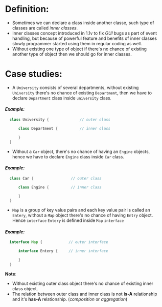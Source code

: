 # Definition:
- Sometimes we can declare a class inside another classe, such type of classes are called *inner classes*.
- Inner classes concept introduced in 1.1v to fix *GUI* bugs as part of event handling, but because of powerful feature and benefits of inner classes slowly programmer started using them in regular coding as well.
- Without existing one type of object if there's no chance of existing another type of object then we should go for inner classes.

# Case studies:
- A `University` consists of several departments, without existing `University` there's no chance of existing `Department`, then we have to declare `Department` class inside `university` class.
#### ***Example:***
  ``` java
    class University {              // outer class

        class Department {          // inner class

        }
    } 
  ```
- Without a `Car` object, there's no chance of having an `Engine` objects, hence we have to declare `Engine` class inside `Car` class.
#### ***Example:***
  ``` java
    class Car {                 // outer class

        class Engine {          // inner class

        }
    } 
  ```
- `Map` is a group of key value pairs and each key value pair is called an `Entery`, without a `Map` object there's no chance of having `Entry` object. Hence `interface` `Entery` is defined inside `Map` `interface`
#### ***Example:***
  ``` java
    interface Map {            // outer interface

        interface Entery {     // inner interface

        }
    }
  ```
**Note:**
- Without existing outer class object there's no chance of existing inner class object.
- The relation between outer class and inner class is not **is-A** relationship and it's **has-A** relationship. (*composition* or *aggregation*)

